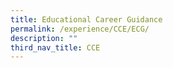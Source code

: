 ```yaml
---
title: Educational Career Guidance
permalink: /experience/CCE/ECG/
description: ""
third_nav_title: CCE
---
```

